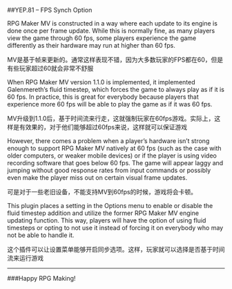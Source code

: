 ##YEP.81 – FPS Synch Option

RPG Maker MV is constructed in a way where each update to its engine is done once per frame update. While this is normally fine, as many players view the game through 60 fps, some players experience the game differently as their hardware may run at higher than 60 fps.

MV是基于帧来更新的。通常这样表现不错，因为大多数玩家的FPS都在60，但是有些玩家超过60就会非常不舒服

When RPG Maker MV version 1.1.0 is implemented, it implemented Galenmereth’s fluid timestep, which forces the game to always play as if it is 60 fps. In practice, this is great for everybody because players that experience more 60 fps will be able to play the game as if it was 60 fps.

MV升级到1.1.0后，基于时间流来行走，这就强制玩家在60fps游戏。实际上，这样是有效果的，对于他们能够超过60fps来说，这样就可以保证游戏

However, there comes a problem when a player’s hardware isn’t strong enough to support RPG Maker MV natively at 60 fps (such as the case with older computers, or weaker mobile devices) or if the player is using video recording software that goes below 60 fps. The game will appear laggy and jumping without good response rates from input commands or possibly even make the player miss out on certain visual frame updates.

可是对于一些老旧设备，不能支持MV到60fps的时候，游戏将会卡顿。

This plugin places a setting in the Options menu to enable or disable the fluid timestep addition and utilize the former RPG Maker MV engine updating function. This way, players will have the option of using fluid timesteps or opting to not use it instead of forcing it on everybody who may not be able to handle it.

这个插件可以让设置菜单能够开启同步选项。这样，玩家就可以选择是否基于时间流来运行游戏

***
###Happy RPG Making!
